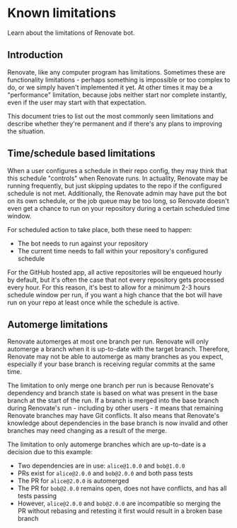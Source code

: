 # Known limitations

Learn about the limitations of Renovate bot.

## Introduction

Renovate, like any computer program has limitations.
Sometimes these are functionality limitations - perhaps something is impossible or too complex to do, or we simply haven't implemented it yet.
At other times it may be a "performance" limitation, because jobs neither start nor complete instantly, even if the user may start with that expectation.

This document tries to list out the most commonly seen limitations and describe whether they're permanent and if there's any plans to improving the situation.

## Time/schedule based limitations

When a user configures a schedule in their repo config, they may think that this schedule "controls" when Renovate runs.
In actuality, Renovate may be running frequently, but just skipping updates to the repo if the configured schedule is not met.
Additionally, the Renovate admin may have put the bot on its own schedule, or the job queue may be too long, so Renovate doesn't even get a chance to run on your repository during a certain scheduled time window.

For scheduled action to take place, both these need to happen:

- The bot needs to run against your repository
- The current time needs to fall within your repository's configured schedule

For the GitHub hosted app, all active repositories will be enqueued hourly by default, but it's often the case that not every repository gets processed every hour.
For this reason, it's best to allow for a minimum 2-3 hours schedule window per run, if you want a high chance that the bot will have run on your repo at least once while the schedule is active.

## Automerge limitations

Renovate automerges at most one branch per run.
Renovate will only automerge a branch when it is up-to-date with the target branch.
Therefore, Renovate may not be able to automerge as many branches as you expect, especially if your base branch is receiving regular commits at the same time.

The limitation to only merge one branch per run is because Renovate's dependency and branch state is based on what was present in the base branch at the start of the run.
If a branch is merged into the base branch during Renovate's run - including by other users - it means that remaining Renovate branches may have Git conflicts.
It also means that Renovate's knowledge about dependencies in the base branch is now invalid and other branches may need changing as a result of the merge.

The limitation to only automerge branches which are up-to-date is a decision due to this example:

- Two dependencies are in use: `alice@1.0.0` and `bob@1.0.0`
- PRs exist for `alice@2.0.0` and `bob@2.0.0` and both pass tests
- The PR for `alice@2.0.0` is automerged
- The PR for `bob@2.0.0` remains open, does not have conflicts, and has all tests passing
- However, `alice@2.0.0` and `bob@2.0.0` are incompatible so merging the PR without rebasing and retesting it first would result in a broken base branch
